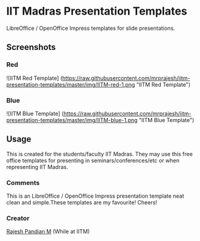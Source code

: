 # IIT Madras Presentation Templates
LibreOffice / OpenOffice Impress templates for slide presentations. 

## Screenshots
### Red
![IITM Red Template] (https://raw.githubusercontent.com/mrprajesh/iitm-presentation-templates/master/img/IITM-red-1.png "IITM Red Template")

### Blue
![IITM Blue Template] (https://raw.githubusercontent.com/mrprajesh/iitm-presentation-templates/master/img/IITM-blue-1.png "IITM Blue Template")

## Usage
This is created for the students/faculty IIT Madras. They may use this free office templates for presenting in seminars/conferences/etc or when representing IIT Madras. 

### Comments
This is an LibreOffice / OpenOffice Impress presentation template neat clean and simple.These templates are my favourite!
Cheers!


### Creator
[Rajesh Pandian M](https://www.cse.iitm.ac.in/~mrprajesh) (While at IITM)


